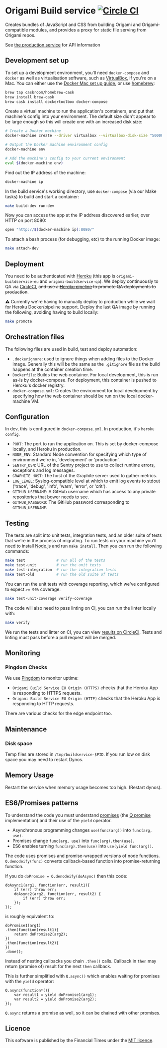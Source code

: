 # Origami Build service [![Circle CI](https://circleci.com/gh/Financial-Times/origami-build-service.svg?style=svg)](https://circleci.com/gh/Financial-Times/origami-build-service)

Creates bundles of JavaScript and CSS from building Origami and Origami-compatible modules, and provides a proxy for static file serving from Origami repos.

See [the production service](https://build.origami.ft.com/) for API information


## Development set up

To set up a development environment, you'll need `docker-compose` and `docker` as well as virtualisation software, such as [VirtualBox](https://www.virtualbox.org/), if you're on a Mac. You can either use the [Docker Mac set up guide](http://docs.docker.com/mac/step_one/), or use [homebrew](http://brew.sh/):

```sh
brew tap caskroom/homebrew-cask
brew install brew-cask
brew cask install dockertoolbox docker-compose
```

Create a virtual machine to run the application's containers, and put that machine's config into your environment. The default size didn't appear to be large enough so this will create one with an increased disk size:

```sh
# Create a Docker machine
docker-machine create --driver virtualbox --virtualbox-disk-size "50000"

# Output the Docker machine environment config
docker-machine env

# Add the machine's config to your current environment
eval $(docker-machine env)
```

Find out the IP address of the machine:

```sh
docker-machine ip
```

In the build service's working directory, use `docker-compose` (via our Make tasks) to build and start a container:

```sh
make build-dev run-dev
```

Now you can access the app at the IP address discovered earlier, over HTTP on port 8080:

```sh
open "http://$(docker-machine ip):8080/"
```

To attach a bash process (for debugging, etc) to the running Docker image:

```sh
make attach-dev
```


## Deployment

You need to be authenticated with [Heroku](https://heroku.com) (this app is `origami-buildservice-eu` and `origami-buildservice-qa`). We deploy continuously to QA via [CircleCI](https://circleci.com/gh/Financial-Times/origami-build-service), ~~and use a [Heroku pipeline](https://dashboard.heroku.com/pipelines/5d8d698d-1940-48bb-8967-e07b9e7d1272) to promote QA deployments to production~~.

:warning: Currently we're having to manually deploy to production while we wait for Heroku Docker/pipeline support. Deploy the last QA image by running the following, avoiding having to build locally:

```sh
make promote
```


## Orchestration files

The following files are used in build, test and deploy automation:

* `.dockerignore`: used to ignore things when adding files to the Docker image. Generally this will be the same as the `.gitignore` file as the build happens at the container creation time.
* `Dockerfile`: Builds the web container. For local development, this is run as-is by docker-compose. For deployment, this container is pushed to Heroku's docker registry.
* `docker-compose.yml`: Creates the environment for local development by specifying how the web container should be run on the local docker-machine VM.


## Configuration

In dev, this is configured in `docker-compose.yml`. In production, it's `heroku config`.

* `PORT`: The port to run the application on. This is set by docker-compose locally, and Heroku in production.
* `NODE_ENV`: Standard Node convention for specifying which type of environment we're in, 'development' or 'production'.
* `SENTRY_DSN`: URL of the Sentry project to use to collect runtime errors, exceptions and log messages.
* `GRAPHITE_HOST`: The host of the Graphite server used to gather metrics.
* `LOG_LEVEL`: Syslog-compatible level at which to emit log events to stdout ('trace', 'debug', 'info', 'warn', 'error', or 'crit').
* `GITHUB_USERNAME`: A GitHub username which has access to any private repositories that bower needs to see.
* `GITHUB_PASSWORD`: The GitHub password corresponding to `GITHUB_USERNAME`.


## Testing

The tests are split into unit tests, integration tests, and an older suite of tests that we're in the process of migrating. To run tests on your machine you'll need to install [Node.js](https://nodejs.org/) and run `make install`. Then you can run the following commands:

```sh
make test              # run all of the tests
make test-unit         # run the unit tests
make test-integration  # run the integration tests
make test-old          # run the old suite of tests
```

You can run the unit tests with coverage reporting, which we've configured to expect `>= 90%` coverage:

```sh
make test-unit-coverage verify-coverage
```

The code will also need to pass linting on CI, you can run the linter locally with:

```sh
make verify
```

We run the tests and linter on CI, you can view [results on CircleCI](https://circleci.com/gh/Financial-Times/origami-build-service). Tests and linting must pass before a pull request will be merged.


## Monitoring

### Pingdom Checks

We use [Pingdom](https://my.pingdom.com/reports/uptime#check=1299983) to monitor uptime:

- `Origami Build Service EU Origin (HTTPS)` checks that the Heroku App is responding to HTTPS requests.
- `Origami Build Service EU Origin (HTTP)` checks that the Heroku App is responding to HTTP requests.

There are various checks for the edge endpoint too.


## Maintenance

### Disk space

Temp files are stored in `/tmp/buildservice-$PID`. If you run low on disk
space you may need to restart Dynos.

## Memory Usage

Restart the service when memory usage becomes too high. (Restart dynos).


## ES6/Promises patterns

To understand the code you must understand [promises](http://www.html5rocks.com/en/tutorials/es6/promises/) (the [Q promise](https://github.com/kriskowal/q) implementation) and their use of the `yield` operator.

* Asynchronous programming changes `use(func(arg))` into `func(arg, use)`.
* Promises change `func(arg, use)` into `func(arg).then(use)`.
* ES6 enables turning `func(arg).then(use)` into  `use(yield func(arg))`.

The code uses promises and promise-wrapped versions of node functions. `Q.denodeify(func)` converts callback-based function into promise-returning function.

If you do `doPromise = Q.denodeify(doAsync)` then this code:

    doAsync1(arg1, function(err, result1){
        if (err) throw err;
        doAsync2(arg2, function(err, result2) {
            if (err) throw err;
        });
    });

is roughly equivalent to:

    doPromise1(arg1)
    .then(function(result1){
        return doPromise2(arg2);
    })
    .then(function(result2){
    })
    .done();

Instead of nesting callbacks you chain `.then()` calls. Callback in `then` may return (promise of) result for the next `then` callback.

This is further simplified with `Q.async()` which enables waiting for promises with the `yield` operator:

    Q.async(function*(){
        var result1 = yield doPromise1(arg1);
        var result2 = yield doPromise2(arg2);
    });

`Q.async` returns a promise as well, so it can be chained with other promises.


## Licence

This software is published by the Financial Times under the [MIT licence](http://opensource.org/licenses/MIT).

